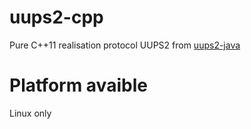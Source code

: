 # uups2-cpp
Pure C++11 realisation protocol UUPS2 from [uups2-java](https://github.com/dmerkushov/uups2-lib-java)

# Platform avaible
Linux only
